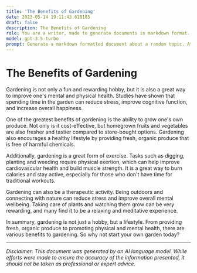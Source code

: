 ```yaml
---
title: 'The Benefits of Gardening'
date: 2023-05-14 19:11:43.618185
draft: false
description: The Benefits of Gardening
role: You are a writer, made to generate documents in markdown format. It is very important that all of the documents you generate are in valid markdown format.
model: gpt-3.5-turbo
prompt: Generate a markdown formatted document about a random topic. At the bottom, include a disclaimer explaining that the document was generated by you. The first line of the document should be the title. Make sure that the entire document is in proper markdown format, using a mix of various tags to make the document visually appealing.
---
```


# The Benefits of Gardening

Gardening is not only a fun and rewarding hobby, but it is also a great way to improve one's mental and physical health. Studies have shown that spending time in the garden can reduce stress, improve cognitive function, and increase overall happiness. 

One of the greatest benefits of gardening is the ability to grow one's own produce. Not only is it cost-effective, but homegrown fruits and vegetables are also fresher and tastier compared to store-bought options. Gardening also encourages a healthy lifestyle by providing fresh, organic produce that is free of harmful chemicals.

Additionally, gardening is a great form of exercise. Tasks such as digging, planting and weeding require physical exertion, which can help improve cardiovascular health and build muscle strength. It is a great way to burn calories and stay active, especially for those who don't have time for traditional workouts.

Gardening can also be a therapeutic activity. Being outdoors and connecting with nature can reduce stress and improve overall mental wellbeing. Taking care of plants and watching them grow can be very rewarding, and many find it to be a relaxing and meditative experience.

In summary, gardening is not just a hobby, but a lifestyle. From providing fresh, organic produce to promoting physical and mental health, there are various benefits to gardening. So why not start your own garden today?

***

*Disclaimer: This document was generated by an AI language model. While efforts were made to ensure the accuracy of the information presented, it should not be taken as professional or expert advice.*